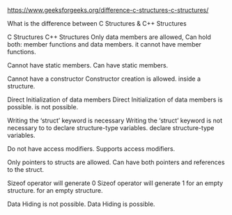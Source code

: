 https://www.geeksforgeeks.org/difference-c-structures-c-structures/

What is the difference between C Structures & C++ Structures


   C Structures                                      C++ Structures
Only data members are allowed,                      Can hold both: member functions and data members.
it cannot have member functions.	
 
Cannot have static members.	                        Can have static members.

Cannot have a constructor                           Constructor creation is allowed.
inside a structure.	

Direct Initialization of data members               Direct Initialization of data members is possible.
is not possible.	

Writing the ‘struct’ keyword is necessary           Writing the ‘struct’ keyword is not necessary to 
to declare structure-type variables.	            declare structure-type variables.

Do not have access modifiers.	                    Supports access modifiers.

Only pointers to structs are allowed.	            Can have both pointers and references to
                                                    the struct.

Sizeof operator will generate 0                     Sizeof operator will generate 1 
for an empty structure.	                            for an empty structure.

Data Hiding is not possible.	                    Data Hiding is possible.